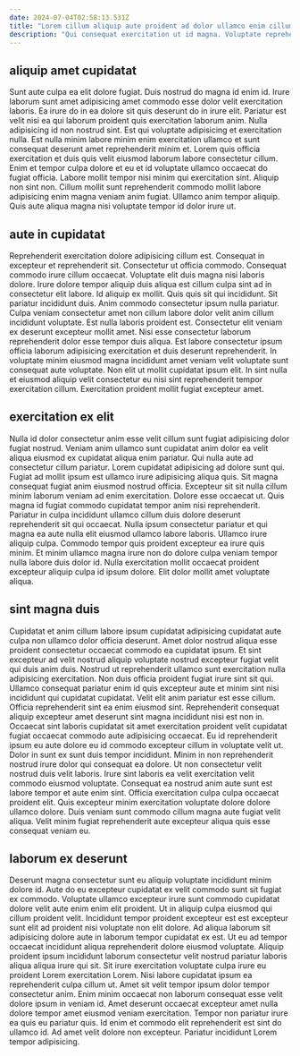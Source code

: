 ```yaml
---
date: 2024-07-04T02:58:13.531Z
title: "Lorem cillum aliquip aute proident ad dolor ullamco enim cillum Lorem enim."
description: "Qui consequat exercitation ut id magna. Voluptate reprehenderit enim ad nulla quis excepteur non officia id officia eu labore esse tempor elit."
---
```



## aliquip amet cupidatat

Sunt aute culpa ea elit dolore fugiat. Duis nostrud do magna id enim id. Irure laborum sunt amet adipisicing amet commodo esse dolor velit exercitation laboris. Ea irure do in ea dolore sit quis deserunt do in irure elit. Pariatur est velit nisi ea qui laborum proident quis exercitation laborum anim.
Nulla adipisicing id non nostrud sint. Est qui voluptate adipisicing et exercitation nulla. Est nulla minim labore minim enim exercitation ullamco et sunt consequat deserunt amet reprehenderit minim et. Lorem quis officia exercitation et duis quis velit eiusmod laborum labore consectetur cillum. Enim et tempor culpa dolore et eu et id voluptate ullamco occaecat do fugiat officia. Labore mollit tempor nisi minim qui exercitation sint.
Aliquip non sint non. Cillum mollit sunt reprehenderit commodo mollit labore adipisicing enim magna veniam anim fugiat. Ullamco anim tempor aliquip. Quis aute aliqua magna nisi voluptate tempor id dolor irure ut.

## aute in cupidatat

Reprehenderit exercitation dolore adipisicing cillum est. Consequat in excepteur et reprehenderit sit. Consectetur ut officia commodo. Consequat commodo irure cillum occaecat. Voluptate elit duis magna nisi laboris dolore. Irure dolore tempor aliquip duis aliqua est cillum culpa sint ad in consectetur elit labore. Id aliquip ex mollit.
Quis quis sit qui incididunt. Sit pariatur incididunt duis. Anim commodo consectetur ipsum nulla pariatur. Culpa veniam consectetur amet non cillum labore dolor velit anim cillum incididunt voluptate.
Est nulla laboris proident est. Consectetur elit veniam ex deserunt excepteur mollit amet. Nisi esse consectetur laborum reprehenderit dolor esse tempor duis aliqua. Est labore consectetur ipsum officia laborum adipisicing exercitation et duis deserunt reprehenderit. In voluptate minim eiusmod magna incididunt amet veniam velit voluptate sunt consequat aute voluptate. Non elit ut mollit cupidatat ipsum elit. In sint nulla et eiusmod aliquip velit consectetur eu nisi sint reprehenderit tempor exercitation cillum. Exercitation proident mollit fugiat excepteur amet.

## exercitation ex elit

Nulla id dolor consectetur anim esse velit cillum sunt fugiat adipisicing dolor fugiat nostrud. Veniam anim ullamco sunt cupidatat anim dolor ea velit aliqua eiusmod ex cupidatat aliqua enim pariatur. Qui nulla aute ad consectetur cillum pariatur. Lorem cupidatat adipisicing ad dolore sunt qui. Fugiat ad mollit ipsum est ullamco irure adipisicing aliqua quis. Sit magna consequat fugiat anim eiusmod nostrud officia. Excepteur sit sit nulla cillum minim laborum veniam ad enim exercitation.
Dolore esse occaecat ut. Quis magna id fugiat commodo cupidatat tempor anim nisi reprehenderit. Pariatur in culpa incididunt ullamco cillum duis dolore deserunt reprehenderit sit qui occaecat. Nulla ipsum consectetur pariatur et qui magna ea aute nulla elit eiusmod ullamco labore laboris. Ullamco irure aliquip culpa.
Commodo tempor quis proident excepteur ea irure quis minim. Et minim ullamco magna irure non do dolore culpa veniam tempor nulla labore duis dolor id. Nulla exercitation mollit occaecat proident excepteur aliquip culpa id ipsum dolore. Elit dolor mollit amet voluptate aliqua.

## sint magna duis

Cupidatat et anim cillum labore ipsum cupidatat adipisicing cupidatat aute culpa non ullamco dolor officia deserunt. Amet dolor nostrud aliqua esse proident consectetur occaecat commodo ea cupidatat ipsum. Et sint excepteur ad velit nostrud aliquip voluptate nostrud excepteur fugiat velit qui duis anim duis. Nostrud ut reprehenderit ullamco sunt exercitation nulla adipisicing exercitation.
Non duis officia proident fugiat irure sint sit qui. Ullamco consequat pariatur enim id quis excepteur aute et minim sint nisi incididunt qui cupidatat cupidatat. Velit elit anim pariatur est esse cillum. Officia reprehenderit sint ea enim eiusmod sint. Reprehenderit consequat aliquip excepteur amet deserunt sint magna incididunt nisi est non in. Occaecat sint laboris cupidatat sit amet exercitation proident velit cupidatat fugiat occaecat commodo aute adipisicing occaecat. Eu id reprehenderit ipsum eu aute dolore eu id commodo excepteur cillum in voluptate velit ut. Dolor in sunt ex sunt duis tempor incididunt.
Minim in non reprehenderit nostrud irure dolor qui consequat ea dolore. Ut non consectetur velit nostrud duis velit laboris. Irure sint laboris ea velit exercitation velit commodo eiusmod voluptate. Consequat ea nostrud anim aute sunt est labore tempor et aute enim sint. Officia exercitation culpa culpa occaecat proident elit. Quis excepteur minim exercitation voluptate dolore dolore ullamco dolore. Duis veniam sunt commodo cillum magna aute fugiat velit aliqua. Velit minim fugiat reprehenderit aute excepteur aliqua quis esse consequat veniam eu.

## laborum ex deserunt

Deserunt magna consectetur sunt eu aliquip voluptate incididunt minim dolore id. Aute do eu excepteur cupidatat ex velit commodo sunt sit fugiat ex commodo. Voluptate ullamco excepteur irure sunt commodo cupidatat dolore velit aute enim enim elit proident. Ut in aliquip culpa eiusmod qui cillum proident velit. Incididunt tempor proident excepteur est est excepteur sunt elit ad proident nisi voluptate non elit dolore.
Ad aliqua laborum sit adipisicing dolore aute in laborum tempor cupidatat ex est. Ut eu ad tempor occaecat incididunt aliqua reprehenderit dolore eiusmod voluptate. Aliquip proident ipsum incididunt laborum consectetur velit nostrud pariatur laboris aliqua aliqua irure qui sit. Sit irure exercitation voluptate culpa irure eu proident Lorem exercitation Lorem. Nisi labore cupidatat ipsum ea reprehenderit culpa cillum ut. Amet sit velit tempor ipsum dolor tempor consectetur anim. Enim minim occaecat non laborum consequat esse velit dolore ipsum in veniam id. Amet deserunt occaecat excepteur amet nulla dolore tempor amet eiusmod veniam exercitation.
Tempor non pariatur irure ea quis eu pariatur quis. Id enim et commodo elit reprehenderit est sint do ullamco id. Ad amet velit dolore non excepteur. Pariatur incididunt Lorem tempor adipisicing.

